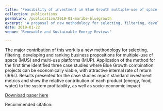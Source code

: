 ```yaml
---
title: "Feasibility of investment in Blue Growth multiple-use of space and multi-use platform projects; results of a novel assessment approach and case studies"
collection: publications
permalink: /publication/2019-01-maribe-bluegrowth
excerpt: 'A proposal of new methodology for selecting, filtering, developing and ranking business propositions for multiple-use of space (MUS) and multi-use platforms (MUP).'
date: 2019-01-22
venue: 'Renewable and Sustainable Energy Reviews'

---
```

The major contribution of this work is a new methodology for selecting, filtering, developing and ranking business propositions for multiple-use of space (MUS) and multi-use platforms (MUP). Application of the method for the first time identified three case studies where Blue Growth combination projects can be economically viable, with attractive internal rate of return (IRRs). Results presented for the case studies report standard investment metrics and show the relative contribution of each product (energy, food, water) to the system profitability, as well as socio-economic impact.

[Download paper here](https://SOON)

Recommended citation: 
